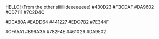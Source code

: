 HELLO! (From the other siiiiiiideeeeeeee)
#430D23
#F3CDAF
#DA9602
#CD7111
#7C2D4C

#DCA80A
#EADD64
#441227
#EDC7B2
#7E344F

#CFA5A1
#B96A3A
#782F4E
#461026
#DA9502
